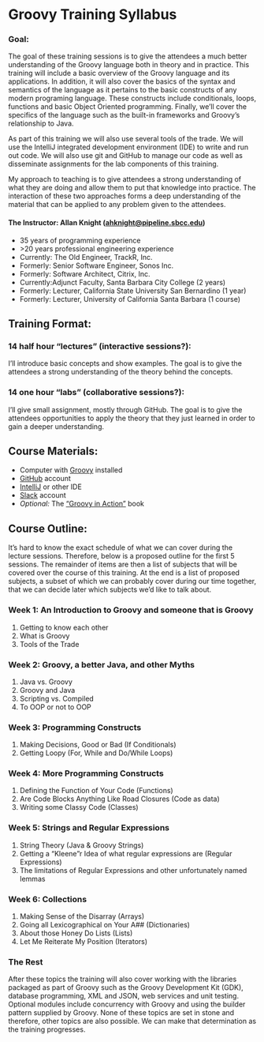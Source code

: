 # Groovy Training Syllabus

### Goal: 
The goal of these training sessions is to give the attendees a much better understanding of the Groovy language both in theory and in practice. This training will include a basic overview of the Groovy language and its applications. In addition, it will also cover the basics of the syntax and semantics of the language as it pertains to the basic constructs of any modern programing language. These constructs include conditionals, loops, functions and basic Object Oriented programming. Finally, we’ll cover the specifics of the language such as the built-in frameworks and Groovy’s relationship to Java.

As part of this training we will also use several tools of the trade. We will use the IntelliJ integrated development environment (IDE) to write and run out code. We will also use git and GitHub to manage our code as well as disseminate assignments for the lab components of this training.

My approach to teaching is to give attendees a strong understanding of what they are doing and allow them to put that knowledge into practice. The interaction of these two approaches forms a deep understanding of the material that can be applied to any problem given to the attendees.

#### The Instructor: Allan Knight (ahknight@pipeline.sbcc.edu)

* 35 years of programming experience
* \>20 years professional engineering experience
* Currently: The Old Engineer, TrackR, Inc.
* Formerly: Senior Software Engineer, Sonos Inc.
* Formerly: Software Architect, Citrix, Inc.
* Currently:Adjunct Faculty, Santa Barbara City College (2 years)
* Formerly: Lecturer, California State University San Bernardino (1 year)
* Formerly: Lecturer, University of California Santa Barbara (1 course)


## Training Format:
### 14 half hour “lectures” (interactive sessions?):
I’ll introduce basic concepts and show examples. The goal is to give the attendees a strong understanding of the theory behind the concepts.

### 14 one hour “labs” (collaborative sessions?):
I’ll give small assignment, mostly through GitHub. The goal is to give the attendees opportunities to apply the theory that they just learned in order to gain a deeper understanding.

## Course Materials:
* Computer with [Groovy](http://groovy-lang.org/download.html) installed
* [GitHub](https://github.com/groovy-training-logicmonitor) account
* [IntelliJ](https://www.jetbrains.com/idea/download/) or other IDE
* [Slack](https://logicmonitor-groovy.slack.com) account
* _Optional:_ The [“Groovy in Action”](https://www.manning.com/books/groovy-in-action-second-edition) book

## Course Outline:
It’s hard to know the exact schedule of what we can cover during the lecture sessions. Therefore, below is a proposed outline for the first 5 sessions. The remainder of items are then a list of subjects that will be covered over the course of this training. At the end is a list of proposed subjects, a subset of which we can probably cover during our time together, that we can decide later which subjects we’d like to talk about.

### Week 1: An Introduction to Groovy and someone that is Groovy
1. Getting to know each other
1. What is Groovy
1. Tools of the Trade

### Week 2: Groovy, a better Java, and other Myths
1. Java vs. Groovy
2. Groovy and Java
3. Scripting vs. Compiled
4. To OOP or not to OOP

### Week 3: Programming Constructs
1. Making Decisions, Good or Bad (If Conditionals)
1. Getting Loopy (For, While and Do/While Loops)

### Week 4: More Programming Constructs
1. Defining the Function of Your Code (Functions)
1. Are Code Blocks Anything Like Road Closures (Code as data)
1. Writing some Classy Code (Classes)

### Week 5: Strings and Regular Expressions
1. String Theory (Java & Groovy Strings)
1. Getting a “Kleene”r Idea of what regular expressions are (Regular Expressions)
1. The limitations of Regular Expressions and other unfortunately named lemmas

### Week 6: Collections
1. Making Sense of the Disarray (Arrays)
1. Going all Lexicographical on Your A## (Dictionaries)
1. About those Honey Do Lists (Lists)
1. Let Me Reiterate My Position (Iterators)

### The Rest
After these topics the training will also cover working with the libraries packaged as part of Groovy such as the Groovy Development Kit (GDK), database programming, XML and JSON, web services and unit testing. Optional modules include concurrency with Groovy and using the builder pattern supplied by Groovy. None of these topics are set in stone and therefore, other topics are also possible. We can make that determination as the training progresses.

